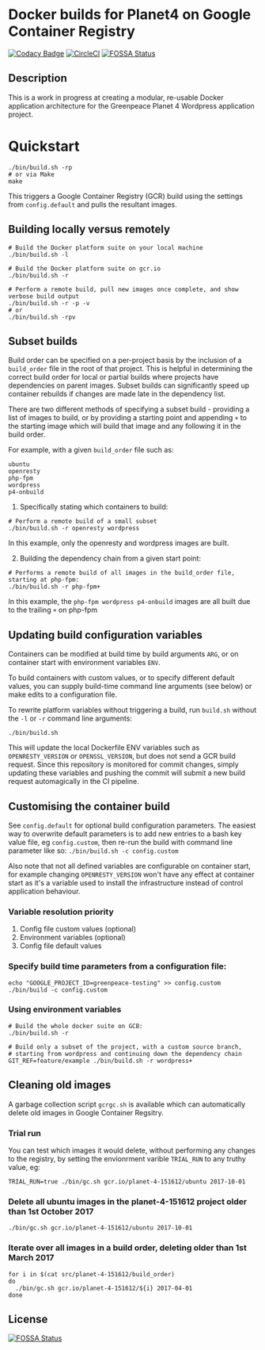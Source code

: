 # Docker builds for Planet4 on Google Container Registry

[![Codacy Badge](https://api.codacy.com/project/badge/Grade/8c54834e6f1a4f3e864b5f8614347c01?branch=develop)](https://www.codacy.com/app/Greenpeace/planet4-docker?utm_source=github.com&utm_medium=referral&utm_content=greenpeace/planet4-docker&utm_campaign=badger) [![CircleCI](https://circleci.com/gh/greenpeace/planet4-docker/tree/develop.svg?style=shield)](https://circleci.com/gh/greenpeace/planet4-docker/tree/develop)
[![FOSSA Status](https://app.fossa.io/api/projects/git%2Bgithub.com%2Fgreenpeace%2Fplanet4-docker.svg?type=shield)](https://app.fossa.io/projects/git%2Bgithub.com%2Fgreenpeace%2Fplanet4-docker?ref=badge_shield)

## Description

This is a work in progress at creating a modular, re-usable Docker application architecture for the Greenpeace Planet 4 Wordpress application project.

# Quickstart

```
./bin/build.sh -rp
# or via Make
make
```

This triggers a Google Container Registry (GCR) build using the settings from `config.default` and pulls the resultant images.

## Building locally versus remotely
```
# Build the Docker platform suite on your local machine
./bin/build.sh -l

# Build the Docker platform suite on gcr.io
./bin/build.sh -r
```

```
# Perform a remote build, pull new images once complete, and show verbose build output
./bin/build.sh -r -p -v
# or
./bin/build.sh -rpv
```

## Subset builds
Build order can be specified on a per-project basis by the inclusion of a `build_order` file in the root of that project.
This is helpful in determining the correct build order for local or partial builds where projects have dependencies on parent images.
Subset builds can significantly speed up container rebuilds if changes are made late in the dependency list.

There are two different methods of specifying a subset build - providing a list of images to build, or by providing a starting point and appending `+` to the starting image which will build that image and any following it in the build order.

For example, with a given `build_order` file such as:
```
ubuntu
openresty
php-fpm
wordpress
p4-onbuild
```

1. Specifically stating which containers to build:
```
# Perform a remote build of a small subset
./bin/build.sh -r openresty wordpress
```
In this example, only the openresty and wordpress images are built.

2. Building the dependency chain from a given start point:
```
# Performs a remote build of all images in the build_order file, starting at php-fpm:
./bin/build.sh -r php-fpm+
```
In this example, the `php-fpm wordpress p4-onbuild` images are all built due to the trailing `+` on php-fpm


## Updating build configuration variables

Containers can be modified at build time by build arguments `ARG`, or on container start with environment variables `ENV`.

To build containers with custom values, or to specify different default values, you can supply build-time command line arguments (see below) or make edits to a configuration file.

To rewrite platform variables without triggering a build, run `build.sh` without the `-l` or `-r` command line arguments:

```
./bin/build.sh
```

This will update the local Dockerfile ENV variables such as `OPENRESTY_VERSION` or `OPENSSL_VERSION`, but does not send a GCR build request. Since this repository is monitored for commit changes, simply updating these variables and pushing the commit will submit a new build request automagically in the CI pipeline.

## Customising the container build

See `config.default` for optional build configuration parameters. The easiest way to overwrite default parameters is to add new entries to a bash key value file, eg `config.custom`, then re-run the build with command line parameter like so: `./bin/build.sh -c config.custom`

Also note that not all defined variables are configurable on container start, for example changing `OPENRESTY_VERSION` won't have any effect at container start as it's a variable used to install the infrastructure instead of control application behaviour.

### Variable resolution priority
1.  Config file custom values (optional)
2.  Environment variables (optional)
3.  Config file default values

### Specify build time parameters from a configuration file:
```
echo "GOOGLE_PROJECT_ID=greenpeace-testing" >> config.custom
./bin/build -c config.custom

```
### Using environment variables
```
# Build the whole docker suite on GCB:
./bin/build.sh -r

# Build only a subset of the project, with a custom source branch,
# starting from wordpress and continuing down the dependency chain
GIT_REF=feature/example ./bin/build.sh -r wordpress+
```

## Cleaning old images

A garbage collection script `gcrgc.sh` is available which can automatically delete old images in Google Container Regsitry.

### Trial run
You can test which images it would delete, without performing any changes to the registry, by setting the envionrment varible `TRIAL_RUN` to any truthy value, eg:
```
TRIAL_RUN=true ./bin/gc.sh gcr.io/planet-4-151612/ubuntu 2017-10-01
```

### Delete all ubuntu images in the planet-4-151612 project older than 1st October 2017
```
./bin/gc.sh gcr.io/planet-4-151612/ubuntu 2017-10-01
```

### Iterate over all images in a build order, deleting older than 1st March 2017
```
for i in $(cat src/planet-4-151612/build_order)
do
  ./bin/gc.sh gcr.io/planet-4-151612/${i} 2017-04-01
done
```


## License
[![FOSSA Status](https://app.fossa.io/api/projects/git%2Bgithub.com%2Fgreenpeace%2Fplanet4-docker.svg?type=large)](https://app.fossa.io/projects/git%2Bgithub.com%2Fgreenpeace%2Fplanet4-docker?ref=badge_large)